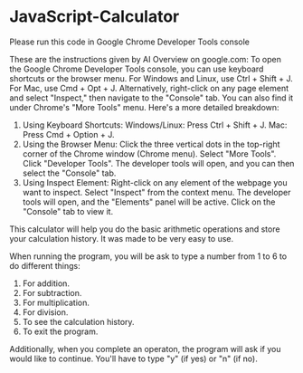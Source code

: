 # JavaScript-Calculator

Please run this code in Google Chrome Developer Tools console

These are the instructions given by AI Overview on google.com:
To open the Google Chrome Developer Tools console, you can use keyboard shortcuts or the browser menu. For Windows and Linux, use Ctrl + Shift + J. For Mac, use Cmd + Opt + J. Alternatively, right-click on any page element and select "Inspect," then navigate to the "Console" tab. You can also find it under Chrome's "More Tools" menu. 
Here's a more detailed breakdown:
1. Using Keyboard Shortcuts:
Windows/Linux: Press Ctrl + Shift + J.
Mac: Press Cmd + Option + J. 
2. Using the Browser Menu:
Click the three vertical dots in the top-right corner of the Chrome window (Chrome menu).
Select "More Tools".
Click "Developer Tools".
The developer tools will open, and you can then select the "Console" tab. 
3. Using Inspect Element:
Right-click on any element of the webpage you want to inspect.
Select "Inspect" from the context menu.
The developer tools will open, and the "Elements" panel will be active. Click on the "Console" tab to view it.



This calculator will help you do the basic arithmetic operations and store your calculation history. It was made to be very easy to use.

When running the program, you will be ask to type a number from 1 to 6 to do different things:
1. For addition.
2. For subtraction.
3. For multiplication.
4. For division.
5. To see the calculation history.
6. To exit the program.

Additionally, when you complete an operaton, the program will ask if you would like to continue. You'll have to type "y" (if yes) or "n" (if no).